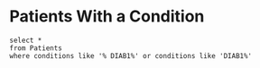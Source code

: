 # Patients With a Condition

```
select *
from Patients
where conditions like '% DIAB1%' or conditions like 'DIAB1%'
```
